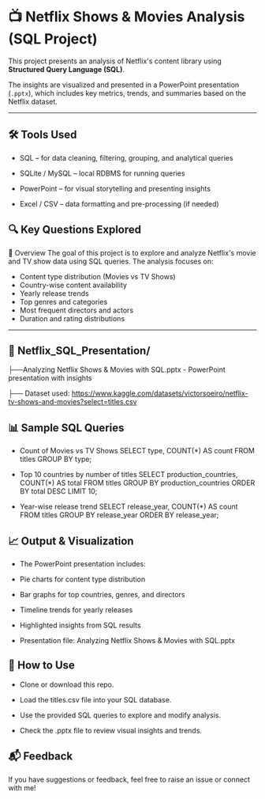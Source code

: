 
# 📺 Netflix Shows & Movies Analysis (SQL Project)

This project presents an analysis of Netflix's content library using **Structured Query Language (SQL)**.

The insights are visualized and presented in a PowerPoint presentation (`.pptx`), which includes key metrics, trends, and summaries based on the Netflix dataset.

---
## 🛠️ Tools Used

- SQL – for data cleaning, filtering, grouping, and analytical queries

- SQLite / MySQL – local RDBMS for running queries

- PowerPoint – for visual storytelling and presenting insights

- Excel / CSV – data formatting and pre-processing (if needed)

## 🔍 Key Questions Explored
📝 Overview
The goal of this project is to explore and analyze Netflix's movie and TV show data using SQL queries. The analysis focuses on:

- Content type distribution (Movies vs TV Shows)
- Country-wise content availability
- Yearly release trends
- Top genres and categories
- Most frequent directors and actors
- Duration and rating distributions
---

## 📁 Netflix_SQL_Presentation/
├──Analyzing Netflix Shows & Movies with SQL.pptx - PowerPoint presentation with insights

├── Dataset used: https://www.kaggle.com/datasets/victorsoeiro/netflix-tv-shows-and-movies?select=titles.csv 



## 📊 Sample SQL Queries

-  Count of Movies vs TV Shows
   SELECT type, COUNT(*) AS count
   FROM titles
   GROUP BY type;

-  Top 10 countries by number of titles
SELECT production_countries, COUNT(*) AS total
FROM titles
GROUP BY production_countries
ORDER BY total DESC
LIMIT 10;

-  Year-wise release trend
SELECT release_year, COUNT(*) AS count
FROM titles
GROUP BY release_year
ORDER BY release_year;


## 📈 Output & Visualization
- The PowerPoint presentation includes:

- Pie charts for content type distribution

- Bar graphs for top countries, genres, and directors

- Timeline trends for yearly releases

- Highlighted insights from SQL results

- Presentation file: Analyzing Netflix Shows & Movies with SQL.pptx

## 🚀 How to Use
- Clone or download this repo.

- Load the titles.csv file into your SQL database.

- Use the provided SQL queries to explore and modify analysis.

- Check the .pptx file to review visual insights and trends.



## 📬 Feedback
If you have suggestions or feedback, feel free to raise an issue or connect with me!

